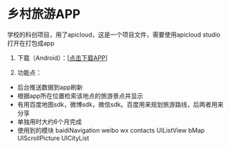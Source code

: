 # 乡村旅游APP

学校的科创项目，用了apicloud，这是一个项目文件，需要使用apicloud studio打开在打包成app

1. 下载（Android）：[[点击下载APP](http://downloadpkg.apicloud.com/app/download?path=http://7xqv5j.com1.z0.glb.clouddn.com/217143aa44f228f1fe8bcaa0be7c1ce4_d)]

2. 功能点：

  + 后台推送数据到app刷新
  + 根据app所在位置检索该地点的旅游景点并显示
  + 有用百度地图sdk，微博sdk，微信sdk。百度用来规划旅游路线，后两者用来分享
  + 单独用时大约6个月完成
  + 使用到的模块 baidiNavigation weibo wx contacts UIListView bMap UIScrollPicture UICityList
